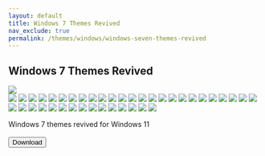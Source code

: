 ```yaml
---
layout: default
title: Windows 7 Themes Revived
nav_exclude: true
permalink: /themes/windows/windows-seven-themes-revived
---
```


<div class="card">
    <div class="container">
        <h2 class="text-delta">Windows 7 Themes Revived</h2>
            <img src="https://images-wixmp-ed30a86b8c4ca887773594c2.wixmp.com/i/836bd001-fc1e-41ac-8fce-917bee5d1f0e/dino2ml-ee84d62e-9ad3-4dbe-a5f3-62c414afec6e.png/v1/fill/w_1200,h_557,q_80,strp/windows_7_themes_revived_by_og_nimbi_dino2ml-fullview.jpg" class="squared-corners">
            <div class="gallery">
                <img src="https://github.com/The-Back-Room/The-Back-Room.github.io/blob/main/docs/assets/PreviewImages/Windows-7-Themes-Revived/Home Premium.png?raw=true" class="squared-corners">
                <img src="https://github.com/The-Back-Room/The-Back-Room.github.io/blob/main/docs/assets/PreviewImages/Windows-7-Themes-Revived/Professional.png?raw=true" class="squared-corners">
                <img src="https://github.com/The-Back-Room/The-Back-Room.github.io/blob/main/docs/assets/PreviewImages/Windows-7-Themes-Revived/Ultimate.png?raw=true" class="squared-corners">
                <img src="https://github.com/The-Back-Room/The-Back-Room.github.io/blob/main/docs/assets/PreviewImages/Windows-7-Themes-Revived/Nature.png?raw=true" class="squared-corners">
                <img src="https://github.com/The-Back-Room/The-Back-Room.github.io/blob/main/docs/assets/PreviewImages/Windows-7-Themes-Revived/Landscapes.png?raw=true" class="squared-corners">
                <img src="https://github.com/The-Back-Room/The-Back-Room.github.io/blob/main/docs/assets/PreviewImages/Windows-7-Themes-Revived/Scenes.png?raw=true" class="squared-corners">
                <img src="https://github.com/The-Back-Room/The-Back-Room.github.io/blob/main/docs/assets/PreviewImages/Windows-7-Themes-Revived/Characters.png?raw=true" class="squared-corners">
                <img src="https://github.com/The-Back-Room/The-Back-Room.github.io/blob/main/docs/assets/PreviewImages/Windows-7-Themes-Revived/Architecture.png?raw=true" class="squared-corners">
                <img src="https://github.com/The-Back-Room/The-Back-Room.github.io/blob/main/docs/assets/PreviewImages/Windows-7-Themes-Revived/Windows 7 Classic.png?raw=true" class="squared-corners">
                <img src="https://github.com/The-Back-Room/The-Back-Room.github.io/blob/main/docs/assets/PreviewImages/Windows-7-Themes-Revived/Australia.png?raw=true" class="squared-corners">
                <img src="https://github.com/The-Back-Room/The-Back-Room.github.io/blob/main/docs/assets/PreviewImages/Windows-7-Themes-Revived/Brazil.png?raw=true" class="squared-corners">
                <img src="https://github.com/The-Back-Room/The-Back-Room.github.io/blob/main/docs/assets/PreviewImages/Windows-7-Themes-Revived/Canada.png?raw=true" class="squared-corners">
                <img src="https://github.com/The-Back-Room/The-Back-Room.github.io/blob/main/docs/assets/PreviewImages/Windows-7-Themes-Revived/China.png?raw=true" class="squared-corners">
                <img src="https://github.com/The-Back-Room/The-Back-Room.github.io/blob/main/docs/assets/PreviewImages/Windows-7-Themes-Revived/France.png?raw=true" class="squared-corners">
                <img src="https://github.com/The-Back-Room/The-Back-Room.github.io/blob/main/docs/assets/PreviewImages/Windows-7-Themes-Revived/Germany.png?raw=true" class="squared-corners">
                <img src="https://github.com/The-Back-Room/The-Back-Room.github.io/blob/main/docs/assets/PreviewImages/Windows-7-Themes-Revived/India.png?raw=true" class="squared-corners">
                <img src="https://github.com/The-Back-Room/The-Back-Room.github.io/blob/main/docs/assets/PreviewImages/Windows-7-Themes-Revived/Italy.png?raw=true" class="squared-corners">
                <img src="https://github.com/The-Back-Room/The-Back-Room.github.io/blob/main/docs/assets/PreviewImages/Windows-7-Themes-Revived/Japan.png?raw=true" class="squared-corners">
                <img src="https://github.com/The-Back-Room/The-Back-Room.github.io/blob/main/docs/assets/PreviewImages/Windows-7-Themes-Revived/Korea.png?raw=true" class="squared-corners">
                <img src="https://github.com/The-Back-Room/The-Back-Room.github.io/blob/main/docs/assets/PreviewImages/Windows-7-Themes-Revived/Mexico.png?raw=true" class="squared-corners">
                <img src="https://github.com/The-Back-Room/The-Back-Room.github.io/blob/main/docs/assets/PreviewImages/Windows-7-Themes-Revived/Poland.png?raw=true" class="squared-corners">
                <img src="https://github.com/The-Back-Room/The-Back-Room.github.io/blob/main/docs/assets/PreviewImages/Windows-7-Themes-Revived/Russia.png?raw=true" class="squared-corners">
                <img src="https://github.com/The-Back-Room/The-Back-Room.github.io/blob/main/docs/assets/PreviewImages/Windows-7-Themes-Revived/South Africa.png?raw=true" class="squared-corners">
                <img src="https://github.com/The-Back-Room/The-Back-Room.github.io/blob/main/docs/assets/PreviewImages/Windows-7-Themes-Revived/Spain.png?raw=true" class="squared-corners">
                <img src="https://github.com/The-Back-Room/The-Back-Room.github.io/blob/main/docs/assets/PreviewImages/Windows-7-Themes-Revived/Taiwan.png?raw=true" class="squared-corners">
                <img src="https://github.com/The-Back-Room/The-Back-Room.github.io/blob/main/docs/assets/PreviewImages/Windows-7-Themes-Revived/United Kingdoms.png?raw=true" class="squared-corners">
                <img src="https://github.com/The-Back-Room/The-Back-Room.github.io/blob/main/docs/assets/PreviewImages/Windows-7-Themes-Revived/United States.png?raw=true" class="squared-corners">
                <img src="https://github.com/The-Back-Room/The-Back-Room.github.io/blob/main/docs/assets/PreviewImages/Windows-7-Themes-Revived/Ultimate Black.png?raw=true" class="squared-corners">
                <img src="https://github.com/The-Back-Room/The-Back-Room.github.io/blob/main/docs/assets/PreviewImages/Windows-7-Themes-Revived/Ultimate Bliss.png?raw=true" class="squared-corners">
                <img src="https://github.com/The-Back-Room/The-Back-Room.github.io/blob/main/docs/assets/PreviewImages/Windows-7-Themes-Revived/Ultimate Blush.png?raw=true" class="squared-corners">
                <img src="https://github.com/The-Back-Room/The-Back-Room.github.io/blob/main/docs/assets/PreviewImages/Windows-7-Themes-Revived/Ultimate Fire.png?raw=true" class="squared-corners">
                <img src="https://github.com/The-Back-Room/The-Back-Room.github.io/blob/main/docs/assets/PreviewImages/Windows-7-Themes-Revived/Ultimate Light.png?raw=true" class="squared-corners">
                <img src="https://github.com/The-Back-Room/The-Back-Room.github.io/blob/main/docs/assets/PreviewImages/Windows-7-Themes-Revived/Ultimate Lime.png?raw=true" class="squared-corners">
                <img src="https://github.com/The-Back-Room/The-Back-Room.github.io/blob/main/docs/assets/PreviewImages/Windows-7-Themes-Revived/Ultimate Orange.png?raw=true" class="squared-corners">
                <img src="https://github.com/The-Back-Room/The-Back-Room.github.io/blob/main/docs/assets/PreviewImages/Windows-7-Themes-Revived/Ultimate Ruby.png?raw=true" class="squared-corners">
                <img src="https://github.com/The-Back-Room/The-Back-Room.github.io/blob/main/docs/assets/PreviewImages/Windows-7-Themes-Revived/Ultimate Sea.png?raw=true" class="squared-corners">
                <img src="https://github.com/The-Back-Room/The-Back-Room.github.io/blob/main/docs/assets/PreviewImages/Windows-7-Themes-Revived/Ultimate Sky.png?raw=true" class="squared-corners">
                <img src="https://github.com/The-Back-Room/The-Back-Room.github.io/blob/main/docs/assets/PreviewImages/Windows-7-Themes-Revived/Ultimate Twilight.png?raw=true" class="squared-corners">
                <img src="https://github.com/The-Back-Room/The-Back-Room.github.io/blob/main/docs/assets/PreviewImages/Windows-7-Themes-Revived/Ultimate Violet.png?raw=true" class="squared-corners">
                <img src="https://github.com/The-Back-Room/The-Back-Room.github.io/blob/main/docs/assets/PreviewImages/Windows-7-Themes-Revived/Bullet Asylum.png?raw=true" class="squared-corners">
            </div>
            <p class="text-delta">Windows 7 themes revived for Windows 11
            <br /><br />
            <a href="https://www.deviantart.com/og-nimbi/art/Windows-7-Themes-Revived-1128145485" target="_blank">
                <button type="button" name="button" class="btn">Download</button></a></p>
    </div>
</div>